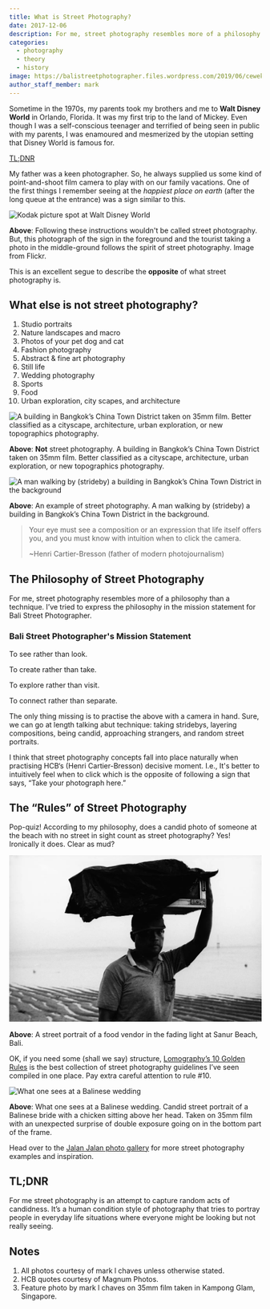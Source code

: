 ```yaml
---
title: What is Street Photography?
date: 2017-12-06
description: For me, street photography resembles more of a philosophy than a technique.
categories:
  - photography
  - theory
  - history
image: https://balistreetphotographer.files.wordpress.com/2019/06/cewek-strideby-kampong-glam-ed-bw-wb.jpg
author_staff_member: mark
---
```

Sometime in the 1970s, my parents took my brothers and me to **Walt Disney World** in Orlando, Florida. It was my first trip to the land of Mickey. Even though I was a self-conscious teenager and terrified of being seen in public with my parents, I was enamoured and mesmerized by the utopian setting that Disney World is famous for.

[TL;DNR](#tldnr)

My father was a keen photographer. So, he always supplied us some kind of point-and-shoot film camera to play with on our family vacations. One of the first things I remember seeing at the _happiest place on earth_ (after the long queue at the entrance) was a sign similar to this.

![Kodak picture spot at Walt Disney World](https://balistreetphotographer.files.wordpress.com/2017/12/kodak_picture_spot_sign_disney.jpeg)

**Above**: Following these instructions wouldn't be called street photography. But, this photograph of the sign in the foreground and the tourist taking a photo in the middle-ground follows the spirit of street photography. Image from Flickr.

This is an excellent segue to describe the **opposite** of what street photography is.

## What else is not street photography?

1. Studio portraits
1. Nature landscapes and macro
1. Photos of your pet dog and cat
1. Fashion photography
1. Abstract & fine art photography
1. Still life
1. Wedding photography
1. Sports
1. Food
1. Urban exploration, city scapes, and architecture

![A building in Bangkok’s China Town District taken on 35mm film. Better classified as a cityscape, architecture, urban exploration, or new topographics photography.](https://balistreetphotographer.files.wordpress.com/2017/12/bangkok_china_town_bangunan_wb.jpg "A building in Bangkok’s China Town District taken on 35mm film. Better classified as a cityscape, architecture, urban exploration, or new topographics photography.")

**Above**: **Not** street photography. A building in Bangkok’s China Town District taken on 35mm film. Better classified as a cityscape, architecture, urban exploration, or new topographics photography.

![A man walking by (strideby) a building in Bangkok’s China Town District in the background](https://balistreetphotographer.files.wordpress.com/2017/12/thailand_bangkok_bapak_bangunan.jpg "A man walking by (strideby) a building in Bangkok’s China Town District in the background")

**Above**: An example of street photography. A man walking by (strideby) a building in Bangkok’s China Town District in the background.

<blockquote>
Your eye must see a composition or an expression that life itself offers you, and you must know with intuition when to click the camera.

~Henri Cartier-Bresson (father of modern photojournalism)
</blockquote>

## The Philosophy of Street Photography

For me, street photography resembles more of a philosophy than a technique. I’ve tried to express the philosophy in the mission statement for Bali Street Photographer.

### Bali Street Photographer's Mission Statement 

To see rather than look. 

To create rather than take. 

To explore rather than visit. 

To connect rather than separate.

The only thing missing is to practise the above with a camera in hand. Sure, we can go at length talking abut technique: taking stridebys, layering compositions, being candid, approaching strangers, and random street portraits. 

I think that street photography concepts fall into place naturally when practising HCB‘s (Henri Cartier-Bresson) decisive moment. I.e., It's better to intuitively feel when to click&nbsp;which is the opposite of following a sign that says, “Take your photograph here.”

## The “Rules” of Street Photography

Pop-quiz! According to my philosophy, does a candid photo of someone at the beach with no street in sight count as street photography? Yes! Ironically it does. Clear as mud?

![A street portrait of a food vendor in the fading light at Sanur Beach, Bali](/images/bali-sanur-bapak-penjual-pantai-ed-re-1280w.webp "A street portrait of a food vendor in the fading light at Sanur Beach, Bali")

**Above**: A street portrait of a food vendor in the fading light at Sanur Beach, Bali.

OK, if you need some (shall we say) structure, [Lomography’s 10 Golden Rules](https://www.lomography.com/about/the-ten-golden-rules) is the best collection of street photography guidelines I’ve seen compiled in one place. Pay extra careful attention to rule #10.

![What one sees at a Balinese wedding](https://balistreetphotographer.files.wordpress.com/2017/12/bali_payangan_wedding_bride_1_ed.jpg?w=580&h=875 "What one sees at a Balinese wedding")

**Above**: What one sees at a Balinese wedding. Candid street portrait of a Balinese bride with a chicken sitting above her head. Taken on 35mm film with an unexpected surprise of double exposure going on in the bottom part of the frame.

Head over to the [Jalan Jalan photo gallery](https://balistreetphotographer.wordpress.com/portfolio/jalan-jalan/) for more street photography examples and inspiration.

<a name="tldnr" id="tldnr">

## TL;DNR

For me street photography is an attempt to capture random acts of candidness. It’s a human condition style of photography that tries to portray people in everyday life situations where everyone might be looking but not really seeing.

## Notes

1. All photos courtesy of mark l chaves unless otherwise stated.
1. HCB quotes courtesy of Magnum Photos.
1. Feature photo by mark l chaves on 35mm film taken in Kampong Glam, Singapore.
